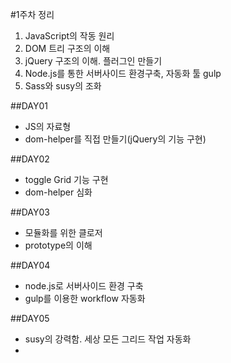 #1주차 정리
1. JavaScript의 작동 원리
2. DOM 트리 구조의 이해
3. jQuery 구조의 이해. 플러그인 만들기
4. Node.js를 통한 서버사이드 환경구축, 자동화 툴 gulp
5. Sass와 susy의 조화

##DAY01
- JS의 자료형
- dom-helper를 직접 만들기(jQuery의 기능 구현)

##DAY02
- toggle Grid 기능 구현
- dom-helper 심화

##DAY03
- 모듈화를 위한 클로저
- prototype의 이해

##DAY04
- node.js로 서버사이드 환경 구축
- gulp를 이용한 workflow 자동화

##DAY05
- susy의 강력함. 세상 모든 그리드 작업 자동화
- 